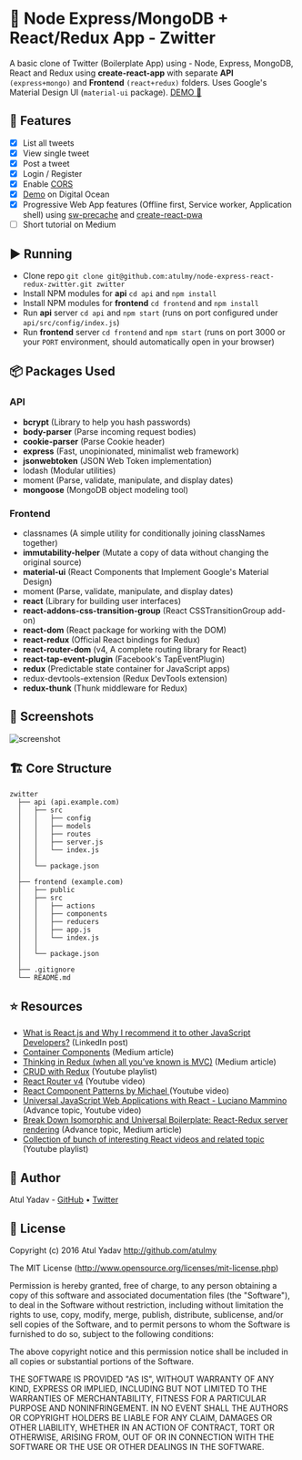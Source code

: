 # 🐣 Node Express/MongoDB + React/Redux App - Zwitter
A basic clone of Twitter (Boilerplate App) using - Node, Express, MongoDB, React and Redux using **create-react-app** with separate **API** `(express+mongo)` and **Frontend** `(react+redux)` folders. Uses Google's Material Design UI (`material-ui` package). [DEMO 🐣](https://node-express-react-redux-zwitter.demo.atulmy.com/)

## 📝 Features
- [x] List all tweets
- [x] View single tweet
- [x] Post a tweet
- [x] Login / Register
- [x] Enable [CORS](https://enable-cors.org/index.html)
- [x] [Demo](https://node-express-react-redux-zwitter.demo.atulmy.com/) on Digital Ocean
- [x] Progressive Web App features (Offline first, Service worker, Application shell) using [sw-precache](https://github.com/GoogleChrome/sw-precache) and [create-react-pwa](https://github.com/jeffposnick/create-react-pwa)
- [ ] Short tutorial on Medium

## ▶️ Running
- Clone repo `git clone git@github.com:atulmy/node-express-react-redux-zwitter.git zwitter`
- Install NPM modules for **api** `cd api` and `npm install`
- Install NPM modules for **frontend** `cd frontend` and `npm install`
- Run **api** server `cd api` and `npm start` (runs on port configured under `api/src/config/index.js`)
- Run **frontend** server `cd frontend` and `npm start` (runs on port 3000 or your `PORT` environment, should automatically open in your browser)

## 📦 Packages Used

### API
- **bcrypt** (Library to help you hash passwords)
- **body-parser** (Parse incoming request bodies)
- **cookie-parser** (Parse Cookie header)
- **express** (Fast, unopinionated, minimalist web framework)
- **jsonwebtoken** (JSON Web Token implementation)
- lodash (Modular utilities)
- moment (Parse, validate, manipulate, and display dates)
- **mongoose** (MongoDB object modeling tool)

### Frontend
- classnames (A simple utility for conditionally joining classNames together)
- **immutability-helper** (Mutate a copy of data without changing the original source)
- **material-ui** (React Components that Implement Google's Material Design)
- moment (Parse, validate, manipulate, and display dates)
- **react** (Library for building user interfaces)
- **react-addons-css-transition-group** (React CSSTransitionGroup add-on)
- **react-dom** (React package for working with the DOM)
- **react-redux** (Official React bindings for Redux)
- **react-router-dom** (v4, A complete routing library for React)
- **react-tap-event-plugin** (Facebook's TapEventPlugin)
- **redux** (Predictable state container for JavaScript apps)
- redux-devtools-extension (Redux DevTools extension)
- **redux-thunk** (Thunk middleware for Redux)

## 📸 Screenshots
![screenshot](http://atulmy.com/attachments/images/node-express-react-redux-zwitter.v1.png)

## 🏗 Core Structure
    zwitter
      ├── api (api.example.com)
      │   ├── src
      │   │   ├── config
      │   │   ├── models
      │   │   ├── routes
      │   │   ├── server.js
      │   │   └── index.js
      │   │
      │   └── package.json
      │
      ├── frontend (example.com)
      │   ├── public
      │   ├── src
      │   │   ├── actions
      │   │   ├── components
      │   │   ├── reducers
      │   │   ├── app.js
      │   │   └── index.js
      │   │
      │   └── package.json
      │
      ├── .gitignore
      └── README.md

## ⭐️ Resources
- [What is React.js and Why I recommend it to other JavaScript Developers?](https://www.linkedin.com/pulse/what-reactjs-why-i-recommend-other-javascript-sandip-das) (LinkedIn post)
- [Container Components](https://medium.com/@learnreact/container-components-c0e67432e005) (Medium article)
- [Thinking in Redux (when all you’ve known is MVC)](https://hackernoon.com/thinking-in-redux-when-all-youve-known-is-mvc-c78a74d35133) (Medium article)
- [CRUD with Redux](https://www.youtube.com/playlist?list=PLuNEz8XtB51KfnHc99GwscPy1UbLJyXHW) (Youtube playlist)
- [React Router v4](https://www.youtube.com/watch?v=UVQ0ATR0vpI&list=PLkuiMQfg5DujODRnZGKokmwHZrBqqUCr1&index=14) (Youtube video)
- [React Component Patterns by Michael ](https://www.youtube.com/watch?v=YaZg8wg39QQ&list=PLkuiMQfg5DujODRnZGKokmwHZrBqqUCr1&index=13) (Youtube video)
- [Universal JavaScript Web Applications with React - Luciano Mammino](https://www.youtube.com/watch?v=0VEwRFP8WtI&list=PLkuiMQfg5DujODRnZGKokmwHZrBqqUCr1&index=15&t=9s) (Advance topic, Youtube video)
- [Break Down Isomorphic and Universal Boilerplate: React-Redux server rendering](https://hackernoon.com/isomorphic-universal-boilerplate-react-redux-server-rendering-tutorial-example-webpack-compenent-6e22106ae285) (Advance topic, Medium article)
- [Collection of bunch of interesting React videos and related topic](https://www.youtube.com/playlist?list=PLkuiMQfg5DujODRnZGKokmwHZrBqqUCr1) (Youtube playlist)

## 🎩 Author
Atul Yadav - [GitHub](https://github.com/atulmy) &bull; [Twitter](https://twitter.com/atulmy)

## 📜 License
Copyright (c) 2016 Atul Yadav http://github.com/atulmy

The MIT License (http://www.opensource.org/licenses/mit-license.php)

Permission is hereby granted, free of charge, to any person obtaining a copy of this software and associated documentation files (the "Software"), to deal in the Software without restriction, including without limitation the rights to use, copy, modify, merge, publish, distribute, sublicense, and/or sell copies of the Software, and to permit persons to whom the Software is furnished to do so, subject to the following conditions:

The above copyright notice and this permission notice shall be included in all copies or substantial portions of the Software.

THE SOFTWARE IS PROVIDED "AS IS", WITHOUT WARRANTY OF ANY KIND, EXPRESS OR IMPLIED, INCLUDING BUT NOT LIMITED TO THE WARRANTIES OF MERCHANTABILITY, FITNESS FOR A PARTICULAR PURPOSE AND NONINFRINGEMENT. IN NO EVENT SHALL THE AUTHORS OR COPYRIGHT HOLDERS BE LIABLE FOR ANY CLAIM, DAMAGES OR OTHER LIABILITY, WHETHER IN AN ACTION OF CONTRACT, TORT OR OTHERWISE, ARISING FROM, OUT OF OR IN CONNECTION WITH THE SOFTWARE OR THE USE OR OTHER DEALINGS IN THE SOFTWARE.
